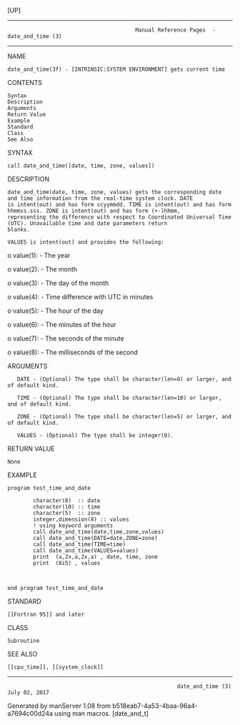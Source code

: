 [UP]

-----------------------------------------------------------------------------------------------------------------------------------
                                            Manual Reference Pages  - date_and_time (3)
-----------------------------------------------------------------------------------------------------------------------------------
                                                                 
NAME

    date_and_time(3f) - [INTRINSIC:SYSTEM ENVIRONMENT] gets current time

CONTENTS

    Syntax
    Description
    Arguments
    Return Value
    Example
    Standard
    Class
    See Also

SYNTAX

    call date_and_time([date, time, zone, values])

DESCRIPTION

    date_and_time(date, time, zone, values) gets the corresponding date and time information from the real-time system clock. DATE
    is intent(out) and has form ccyymmdd. TIME is intent(out) and has form hhmmss.sss. ZONE is intent(out) and has form (+-)hhmm,
    representing the difference with respect to Coordinated Universal Time (UTC). Unavailable time and date parameters return
    blanks.

    VALUES is intent(out) and provides the following:

o  value(1): - The year

   o value(2): - The month

   o value(3): - The day of the month

   o value(4): - Time difference with UTC in minutes

   o value(5): - The hour of the day

   o value(6): - The minutes of the hour

   o value(7): - The seconds of the minute

   o value(8): - The milliseconds of the second

ARGUMENTS

       DATE - (Optional) The type shall be character(len=8) or larger, and of default kind.

       TIME - (Optional) The type shall be character(len=10) or larger, and of default kind.

       ZONE - (Optional) The type shall be character(len=5) or larger, and of default kind.

       VALUES - (Optional) The type shall be integer(8).

RETURN VALUE

    None

EXAMPLE

    program test_time_and_date

            character(8)  :: date
            character(10) :: time
            character(5)  :: zone
            integer,dimension(8) :: values
            ! using keyword arguments
            call date_and_time(date,time,zone,values)
            call date_and_time(DATE=date,ZONE=zone)
            call date_and_time(TIME=time)
            call date_and_time(VALUES=values)
            print  (a,2x,a,2x,a) , date, time, zone
            print  (8i5) , values



    end program test_time_and_date

STANDARD

    [[Fortran 95]] and later

CLASS

    Subroutine

SEE ALSO

    [[cpu_time]], [[system_clock]]

-----------------------------------------------------------------------------------------------------------------------------------

                                                         date_and_time (3)                                            July 02, 2017

Generated by manServer 1.08 from b518eab7-4a53-4baa-96a4-a7694c00d24a using man macros.
                                                           [date_and_t]
